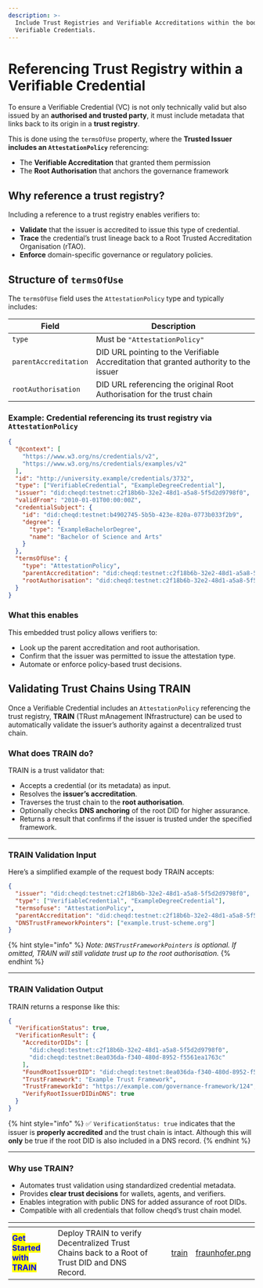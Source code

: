 ```yaml
---
description: >-
  Include Trust Registries and Verifiable Accreditations within the body of
  Verifiable Credentials.
---
```


# Referencing Trust Registry within a Verifiable Credential

To ensure a Verifiable Credential (VC) is not only technically valid but also issued by an **authorised and trusted party**, it must include metadata that links back to its origin in a **trust registry**.

This is done using the `termsOfUse` property, where the **Trusted Issuer includes an `AttestationPolicy`** referencing:

* The **Verifiable Accreditation** that granted them permission
* The **Root Authorisation** that anchors the governance framework

## Why reference a trust registry?

Including a reference to a trust registry enables verifiers to:

* **Validate** that the issuer is accredited to issue this type of credential.
* **Trace** the credential’s trust lineage back to a Root Trusted Accreditation Organisation (rTAO).
* **Enforce** domain-specific governance or regulatory policies.

## Structure of `termsOfUse`

The `termsOfUse` field uses the `AttestationPolicy` type and typically includes:

| Field                 | Description                                                                           |
| --------------------- | ------------------------------------------------------------------------------------- |
| `type`                | Must be `"AttestationPolicy"`                                                         |
| `parentAccreditation` | DID URL pointing to the Verifiable Accreditation that granted authority to the issuer |
| `rootAuthorisation`   | DID URL referencing the original Root Authorisation for the trust chain               |

### Example: Credential referencing its trust registry via `AttestationPolicy`

```json
{
  "@context": [
    "https://www.w3.org/ns/credentials/v2",
    "https://www.w3.org/ns/credentials/examples/v2"
  ],
  "id": "http://university.example/credentials/3732",
  "type": ["VerifiableCredential", "ExampleDegreeCredential"],
  "issuer": "did:cheqd:testnet:c2f18b6b-32e2-48d1-a5a8-5f5d2d9798f0",
  "validFrom": "2010-01-01T00:00:00Z",
  "credentialSubject": {
    "id": "did:cheqd:testnet:b4902745-5b5b-423e-820a-0773b033f2b9",
    "degree": {
      "type": "ExampleBachelorDegree",
      "name": "Bachelor of Science and Arts"
    }
  },
  "termsOfUse": {
    "type": "AttestationPolicy",
    "parentAccreditation": "did:cheqd:testnet:c2f18b6b-32e2-48d1-a5a8-5f5d2d9798f0/resources/58c01595-f884-4a3b-add4-8c691e16b8ee",
    "rootAuthorisation": "did:cheqd:testnet:c2f18b6b-32e2-48d1-a5a8-5f5d2d9798f0/resources/58c01595-f884-4a3b-add4-8c691e16b8ee"
  }
}

```

### What this enables

This embedded trust policy allows verifiers to:

* Look up the parent accreditation and root authorisation.
* Confirm that the issuer was permitted to issue the attestation type.
* Automate or enforce policy-based trust decisions.

## Validating Trust Chains Using TRAIN

Once a Verifiable Credential includes an `AttestationPolicy` referencing the trust registry, **TRAIN** (TRust mAnagement INfrastructure) can be used to automatically validate the issuer’s authority against a decentralized trust chain.

### What does TRAIN do?

TRAIN is a trust validator that:

* Accepts a credential (or its metadata) as input.
* Resolves the **issuer’s accreditation**.
* Traverses the trust chain to the **root authorisation**.
* Optionally checks **DNS anchoring** of the root DID for higher assurance.
* Returns a result that confirms if the issuer is trusted under the specified framework.

***

### TRAIN Validation Input

Here’s a simplified example of the request body TRAIN accepts:

```json
{
  "issuer": "did:cheqd:testnet:c2f18b6b-32e2-48d1-a5a8-5f5d2d9798f0",
  "type": ["VerifiableCredential", "ExampleDegreeCredential"],
  "termsofuse": "AttestationPolicy",
  "parentAccreditation": "did:cheqd:testnet:c2f18b6b-32e2-48d1-a5a8-5f5d2d9798f0/resources/58c01595-f884-4a3b-add4-8c691e16b8ee",
  "DNSTrustFrameworkPointers": ["example.trust-scheme.org"]
}
```

{% hint style="info" %}
_Note: `DNSTrustFrameworkPointers` is optional. If omitted, TRAIN will still validate trust up to the root authorisation._
{% endhint %}

***

### &#x20;TRAIN Validation Output

TRAIN returns a response like this:

```json
{
  "VerificationStatus": true,
  "VerificationResult": {
    "AccreditorDIDs": [
      "did:cheqd:testnet:c2f18b6b-32e2-48d1-a5a8-5f5d2d9798f0",
      "did:cheqd:testnet:8ea036da-f340-480d-8952-f5561ea1763c"
    ],
    "FoundRootIssuerDID": "did:cheqd:testnet:8ea036da-f340-480d-8952-f5561ea1763c",
    "TrustFramework": "Example Trust Framework",
    "TrustFrameworkId": "https://example.com/governance-framework/124",
    "VerifyRootIssuerDIDinDNS": true
  }
}
```

{% hint style="info" %}
✅ `VerificationStatus: true` indicates that the issuer is **properly accredited** and the trust chain is intact. Although this will **only** be true if the root DID is also included in a DNS record.
{% endhint %}

***

### Why use TRAIN?

* Automates trust validation using standardized credential metadata.
* Provides **clear trust decisions** for wallets, agents, and verifiers.
* Enables integration with public DNS for added assurance of root DIDs.
* Compatible with all credentials that follow cheqd’s trust chain model.

<table data-card-size="large" data-view="cards"><thead><tr><th></th><th></th><th></th><th data-hidden data-card-target data-type="content-ref"></th><th data-hidden data-card-cover data-type="files"></th></tr></thead><tbody><tr><td><mark style="color:blue;"><strong>Get Started with TRAIN</strong></mark></td><td>Deploy TRAIN to verify Decentralized Trust Chains back to a Root of Trust DID and DNS Record.</td><td></td><td><a href="../train/">train</a></td><td><a href="../../../.gitbook/assets/fraunhofer.png">fraunhofer.png</a></td></tr></tbody></table>
